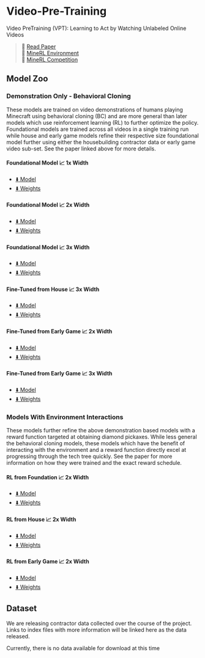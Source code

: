 

# Video-Pre-Training
Video PreTraining (VPT): Learning to Act by Watching Unlabeled Online Videos


> :page_facing_up: [Read Paper](https://cdn.openai.com/vpt/Paper.pdf) \
  :space_invader: [MineRL Environment](https://github.com/minerllabs/minerl) \
  :checkered_flag: [MineRL Competition](https://www.aicrowd.com/challenges/neurips-2022-minerl-basalt-competition)

## Model Zoo
### Demonstration Only - Behavioral Cloning
These models are trained on video demonstrations of humans playing Minecraft
using behavioral cloning (BC) and are more general than later models which 
use reinforcement learning (RL) to further optimize the policy. 
Foundational models are trained across all videos in a single training run
while house and early game models refine their respective size foundational
model further using either the housebuilding contractor data or early game video
sub-set. See the paper linked above for more details.

#### Foundational Model :chart_with_upwards_trend: 1x Width 
  * [:arrow_down: Model](https://openaipublic.blob.core.windows.net/minecraft-rl/models/foundation-model-1x.model) 
  * [:arrow_down: Weights](https://openaipublic.blob.core.windows.net/minecraft-rl/models/foundation-model-1x.weights)

#### Foundational Model :chart_with_upwards_trend: 2x Width 
  * [:arrow_down: Model](https://openaipublic.blob.core.windows.net/minecraft-rl/models/foundation-model-2x.model)
  * [:arrow_down: Weights](https://openaipublic.blob.core.windows.net/minecraft-rl/models/foundation-model-2x.weights)

#### Foundational Model :chart_with_upwards_trend: 3x Width 
  * [:arrow_down: Model](https://openaipublic.blob.core.windows.net/minecraft-rl/models/foundation-model-3x.model) 
  * [:arrow_down: Weights](https://openaipublic.blob.core.windows.net/minecraft-rl/models/foundation-model-3x.weights)

#### Fine-Tuned from House :chart_with_upwards_trend: 3x Width 
  * [:arrow_down: Model](https://openaipublic.blob.core.windows.net/minecraft-rl/models/bc-house-3x.model) 
  * [:arrow_down: Weights](https://openaipublic.blob.core.windows.net/minecraft-rl/models/bc-house-3x.weights)

#### Fine-Tuned from Early Game :chart_with_upwards_trend: 2x Width 
  * [:arrow_down: Model](https://openaipublic.blob.core.windows.net/minecraft-rl/models/bc-early-game-2x.model) 
  * [:arrow_down: Weights](https://openaipublic.blob.core.windows.net/minecraft-rl/models/bc-early-game-2x.weights)

#### Fine-Tuned from Early Game :chart_with_upwards_trend: 3x Width 
  * [:arrow_down: Model](https://openaipublic.blob.core.windows.net/minecraft-rl/models/bc-early-game-3x.model) 
  * [:arrow_down: Weights](https://openaipublic.blob.core.windows.net/minecraft-rl/models/bc-early-game-3x.weights)

### Models With Environment Interactions
These models further refine the above demonstration based models with a reward 
function targeted at obtaining diamond pickaxes. While less general the behavioral
cloning models, these models which have the benefit of interacting with the environment
and a reward function directly excel at progressing through the tech tree quickly.
See the paper for more information
on how they were trained and the exact reward schedule.

#### RL from Foundation :chart_with_upwards_trend: 2x Width 
  * [:arrow_down: Model](https://openaipublic.blob.core.windows.net/minecraft-rl/models/rl-from-foundation-2x.model) 
  * [:arrow_down: Weights](https://openaipublic.blob.core.windows.net/minecraft-rl/models/rl-from-foundation-2x.weights)

#### RL from House :chart_with_upwards_trend: 2x Width 
  * [:arrow_down: Model](https://openaipublic.blob.core.windows.net/minecraft-rl/models/rl-from-house-2x.model) 
  * [:arrow_down: Weights](https://openaipublic.blob.core.windows.net/minecraft-rl/models/rl-from-house-2x.weights)

#### RL from Early Game :chart_with_upwards_trend: 2x Width 
  * [:arrow_down: Model](https://openaipublic.blob.core.windows.net/minecraft-rl/models/rl-from-early-game-2x.model) 
  * [:arrow_down: Weights](https://openaipublic.blob.core.windows.net/minecraft-rl/models/rl-from-early-game-2x.weights)

## Dataset
We are releasing contractor data collected over the course of the project. Links to index 
files with more information will be linked here as the data released.


Currently, there is no data available for download at this time
